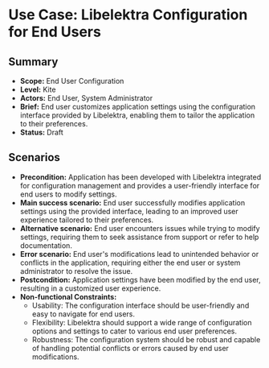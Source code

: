 # Use Case: Libelektra Configuration for End Users

## Summary

- **Scope:** End User Configuration
- **Level:** Kite
- **Actors:** End User, System Administrator
- **Brief:** End user customizes application settings using the configuration interface provided by Libelektra, enabling them to tailor the application to their preferences.
- **Status:** Draft

## Scenarios

- **Precondition:** Application has been developed with Libelektra integrated for configuration management and provides a user-friendly interface for end users to modify settings.
- **Main success scenario:** End user successfully modifies application settings using the provided interface, leading to an improved user experience tailored to their preferences.
- **Alternative scenario:** End user encounters issues while trying to modify settings, requiring them to seek assistance from support or refer to help documentation.
- **Error scenario:** End user's modifications lead to unintended behavior or conflicts in the application, requiring either the end user or system administrator to resolve the issue.
- **Postcondition:** Application settings have been modified by the end user, resulting in a customized user experience.
- **Non-functional Constraints:**
  - Usability: The configuration interface should be user-friendly and easy to navigate for end users.
  - Flexibility: Libelektra should support a wide range of configuration options and settings to cater to various end user preferences.
  - Robustness: The configuration system should be robust and capable of handling potential conflicts or errors caused by end user modifications.
